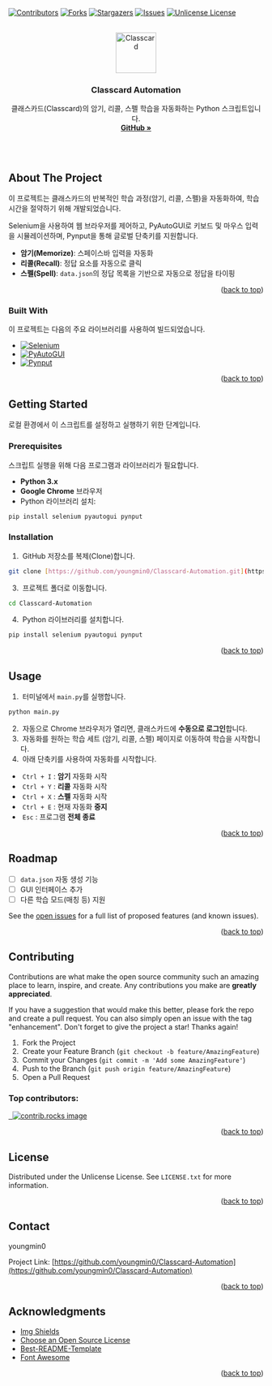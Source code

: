 <a id="readme-top"></a>
[![Contributors][contributors-shield]][contributors-url]
[![Forks][forks-shield]][forks-url]
[![Stargazers][stars-shield]][stars-url]
[![Issues][issues-shield]][issues-url]
[![Unlicense License][license-shield]][license-url]

<!-- PROJECT LOGO -->
<br />
<div align="center">
  <a href="https://github.com/youngmin0/Classcard-Automation">
    <img src="https://play-lh.googleusercontent.com/howCUVHqn67CQ_1VuMAICY7FIwUGT-4c6_Tcii_9z0dE1_2ZN2vA8Ny1EMkJVYMGBQUw" alt="Classcard" width="80" height="80">
  </a>

  <h3 align="center">Classcard Automation</h3>

  <p align="center">
    클래스카드(Classcard)의 암기, 리콜, 스펠 학습을 자동화하는 Python 스크립트입니다.
    <br />
    <a href="https://github.com/youngmin0/Classcard-Automation"><strong>GitHub »</strong></a>
    <br />
    <br />
  </p>
</div>



<br />



## About The Project

이 프로젝트는 클래스카드의 반복적인 학습 과정(암기, 리콜, 스펠)을 자동화하여, 학습 시간을 절약하기 위해 개발되었습니다.

Selenium을 사용하여 웹 브라우저를 제어하고, PyAutoGUI로 키보드 및 마우스 입력을 시뮬레이션하며, Pynput을 통해 글로벌 단축키를 지원합니다.

* **암기(Memorize)**: 스페이스바 입력을 자동화
* **리콜(Recall)**: 정답 요소를 자동으로 클릭
* **스펠(Spell)**: `data.json`의 정답 목록을 기반으로 자동으로 정답을 타이핑

<p align="right">(<a href="#readme-top">back to top</a>)</p>



### Built With

이 프로젝트는 다음의 주요 라이브러리를 사용하여 빌드되었습니다.

* [![Selenium][Selenium-shield]][Selenium-url]
* [![PyAutoGUI][PyAutoGUI-shield]][PyAutoGUI-url]
* [![Pynput][Pynput-shield]][Pynput-url]

<p align="right">(<a href="#readme-top">back to top</a>)</p>



## Getting Started

로컬 환경에서 이 스크립트를 설정하고 실행하기 위한 단계입니다.

### Prerequisites

스크립트 실행을 위해 다음 프로그램과 라이브러리가 필요합니다.

* **Python 3.x**
* **Google Chrome** 브라우저
* Python 라이브러리 설치:
```sh
pip install selenium pyautogui pynput
```

### Installation

1.  GitHub 저장소를 복제(Clone)합니다.
```sh
git clone [https://github.com/youngmin0/Classcard-Automation.git](https://github.com/youngmin0/Classcard-Automation.git)
```
3.  프로젝트 폴더로 이동합니다.
```sh
cd Classcard-Automation
```
4.  Python 라이브러리를 설치합니다.
```sh
pip install selenium pyautogui pynput
```

<p align="right">(<a href="#readme-top">back to top</a>)</p>



## Usage

1.  터미널에서 `main.py`를 실행합니다.
```sh
python main.py
```
2.  자동으로 Chrome 브라우저가 열리면, 클래스카드에 **수동으로 로그인**합니다.
3.  자동화를 원하는 학습 세트 (암기, 리콜, 스펠) 페이지로 이동하여 학습을 시작합니다.
4.  아래 단축키를 사용하여 자동화를 시작합니다.

*  `Ctrl + I` : **암기** 자동화 시작
*  `Ctrl + Y` : **리콜** 자동화 시작
*  `Ctrl + X` : **스펠** 자동화 시작
*  `Ctrl + E` : 현재 자동화 **중지**
*  `Esc` : 프로그램 **전체 종료**

<p align="right">(<a href="#readme-top">back to top</a>)</p>



## Roadmap

- [ ] `data.json` 자동 생성 기능
- [ ] GUI 인터페이스 추가
- [ ] 다른 학습 모드(매칭 등) 지원

See the [open issues](https://github.com/youngmin0/Classcard-Automation/issues) for a full list of proposed features (and known issues).

<p align="right">(<a href="#readme-top">back to top</a>)</p>



## Contributing

Contributions are what make the open source community such an amazing place to learn, inspire, and create. Any contributions you make are **greatly appreciated**.

If you have a suggestion that would make this better, please fork the repo and create a pull request. You can also simply open an issue with the tag "enhancement".
Don't forget to give the project a star! Thanks again!

1.  Fork the Project
2.  Create your Feature Branch (`git checkout -b feature/AmazingFeature`)
3.  Commit your Changes (`git commit -m 'Add some AmazingFeature'`)
4.  Push to the Branch (`git push origin feature/AmazingFeature`)
5.  Open a Pull Request

### Top contributors:

<a href="https://github.com/youngmin0/Classcard-Automation/graphs/contributors">
  <img src="https://contrib.rocks/image?repo=youngmin0/Classcard-Automation" alt="contrib.rocks image" />
</a>

<p align="right">(<a href="#readme-top">back to top</a>)</p>



## License

Distributed under the Unlicense License. See `LICENSE.txt` for more information.

<p align="right">(<a href="#readme-top">back to top</a>)</p>



## Contact

youngmin0

Project Link: [https://github.com/youngmin0/Classcard-Automation](https://github.com/youngmin0/Classcard-Automation)

<p align="right">(<a href="#readme-top">back to top</a>)</p>



## Acknowledgments

* [Img Shields](https://shields.io)
* [Choose an Open Source License](https://choosealicense.com)
* [Best-README-Template](https://github.com/othneildrew/Best-README-Template)
* [Font Awesome](https://fontawesome.com)

<p align="right">(<a href="#readme-top">back to top</a>)</p>



[contributors-shield]: https://img.shields.io/github/contributors/youngmin0/Classcard-Automation.svg?style=for-the-badge
[contributors-url]: https://github.com/youngmin0/Classcard-Automation/graphs/contributors
[forks-shield]: https://img.shields.io/github/forks/youngmin0/Classcard-Automation.svg?style=for-the-badge
[forks-url]: https://github.com/youngmin0/Classcard-Automation/network/members
[stars-shield]: https://img.shields.io/github/stars/youngmin0/Classcard-Automation.svg?style=for-the-badge
[stars-url]: https://github.com/youngmin0/Classcard-Automation/stargazers
[issues-shield]: https://img.shields.io/github/issues/youngmin0/Classcard-Automation.svg?style=for-the-badge
[issues-url]: https://github.com/youngmin0/Classcard-Automation/issues
[license-shield]: https://img.shields.io/github/license/youngmin0/Classcard-Automation.svg?style=for-the-badge
[license-url]: https://github.com/youngmin0/Classcard-Automation/blob/master/LICENSE.txt
[product-screenshot]: images/screenshot.png
[Selenium-shield]: https://img.shields.io/badge/Selenium-43B02A?style=for-the-badge&logo=selenium&logoColor=white
[Selenium-url]: https://www.selenium.dev/
[PyAutoGUI-shield]: https://img.shields.io/badge/PyAutoGUI-informational?style=for-the-badge&logo=python&logoColor=white
[PyAutoGUI-url]: https://pyautogui.readthedocs.io/
[Pynput-shield]: https://img.shields.io/badge/Pynput-informational?style=for-the-badge&logo=python&logoColor=white
[Pynput-url]: https://pynput.readthedocs.io/
